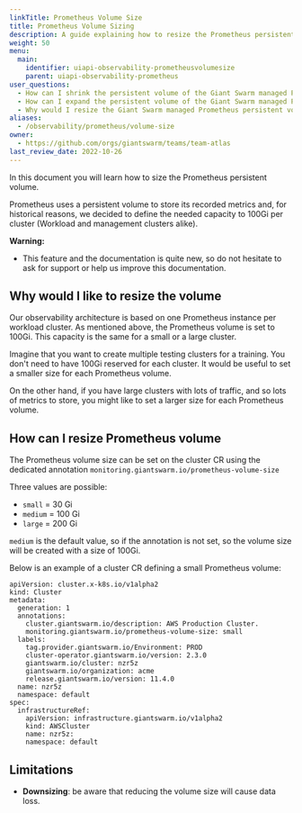 ```yaml
---
linkTitle: Prometheus Volume Size
title: Prometheus Volume Sizing
description: A guide explaining how to resize the Prometheus persistent volume to fit your needs.
weight: 50
menu:
  main:
    identifier: uiapi-observability-prometheusvolumesize
    parent: uiapi-observability-prometheus
user_questions:
  - How can I shrink the persistent volume of the Giant Swarm managed Prometheus?
  - How can I expand the persistent volume of the Giant Swarm managed Prometheus?
  - Why would I resize the Giant Swarm managed Prometheus persistent volume ?
aliases:
  - /observability/prometheus/volume-size
owner:
  - https://github.com/orgs/giantswarm/teams/team-atlas
last_review_date: 2022-10-26
---
```


In this document you will learn how to size the Prometheus persistent volume.

Prometheus uses a persistent volume to store its recorded metrics and, for historical reasons, we decided to define the needed capacity to 100Gi per cluster (Workload and management clusters alike).


__Warning:__ 
* This feature and the documentation is quite new, so do not hesitate to ask for support or help us improve this documentation.


## Why would I like to resize the volume
Our observability architecture is based on one Prometheus instance per workload cluster.
As mentioned above, the Prometheus volume is set to 100Gi.
This capacity is the same for a small or a large cluster.

Imagine that you want to create multiple testing clusters for a training.
You don't need to have 100Gi reserved for each cluster.
It would be useful to set a smaller size for each Prometheus volume.

On the other hand, if you have large clusters with lots of traffic, and so lots of metrics to store, you might like to set a larger size for each Prometheus volume.

## How can I resize Prometheus volume
The Prometheus volume size can be set on the cluster CR using the dedicated annotation `monitoring.giantswarm.io/prometheus-volume-size`

Three values are possible:
* `small` = 30 Gi
* `medium` = 100 Gi
* `large` = 200 Gi

`medium` is the default value, so if the annotation is not set, so the volume size will be created with a size of 100Gi.

Below is an example of a cluster CR defining a small Prometheus volume:
```
apiVersion: cluster.x-k8s.io/v1alpha2
kind: Cluster
metadata:
  generation: 1
  annotations:
    cluster.giantswarm.io/description: AWS Production Cluster.
    monitoring.giantswarm.io/prometheus-volume-size: small
  labels:
    tag.provider.giantswarm.io/Environment: PROD
    cluster-operator.giantswarm.io/version: 2.3.0
    giantswarm.io/cluster: nzr5z
    giantswarm.io/organization: acme
    release.giantswarm.io/version: 11.4.0
  name: nzr5z
  namespace: default
spec:
  infrastructureRef:
    apiVersion: infrastructure.giantswarm.io/v1alpha2
    kind: AWSCluster
    name: nzr5z:
    namespace: default
```

## Limitations

* __Downsizing__: be aware that reducing the volume size will cause data loss.



